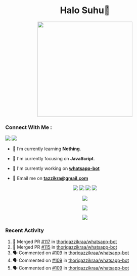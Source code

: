 <h1 align="center">Halo Suhu👋</h1>

<p align="center"><img src="https://avatars.githubusercontent.com/thoriqazzikraa" width="300" height="300"></p>

<h3 align="left">Connect With Me :</h3>
<a href="https://facebook.com/thoriqazzikra"><img src="https://img.icons8.com/color/48/000000/facebook.png"></a> <a href="https://instagram.com/thoriqazzikraa"><img src="https://img.icons8.com/fluency/48/000000/instagram-new.png"></a>

- 🌱 I’m currently learning **Nothing**.

- 👀 I'm currently focusing on **JavaScript**.

- 📝 I'm currently working on **[whatsapp-bot](https://github.com/Urbaexyz/whatsapp-bot)**

- 📩 Email me on **tazzikra@gmail.com**  


<p align="center">
  <img src="https://img.shields.io/badge/-JavaScript-black?style=flat-square&logo=javascript" />
  <img src="https://img.shields.io/badge/-Node.js-black?style=flat-square&logo=Node.js" />
  <img src="https://img.shields.io/badge/-Git-black?style=flat-square&logo=git" />
  <img src="https://img.shields.io/badge/-GitHub-black?style=flat-square&logo=github" />
</p>

<p align="center">
  <a href="https://github.com/thoriqazzikraa/whatsapp-bot"><img src="https://github-readme-stats-tazzikra-gmailcom.vercel.app/api/pin?username=thoriqazzikraa&repo=whatsapp-bot&bg_color=30,e96443,904e95&title_color=fff&text_color=fff&icon_color=fff&hide_border=true&show_owner=true&show_icons=true" /></a></p>
 
<p align="center"> 
  <img src="https://github-readme-stats-tazzikra-gmailcom.vercel.app/api?username=thoriqazzikraa&bg_color=30,e96443,904e95&title_color=fff&count_private=true&include_all_commits=false&text_color=fff&icon_color=fff&hide_border=true&show_icons=true" /></p>
  
<p align="center">
  <img src="https://github-readme-stats-tazzikra-gmailcom.vercel.app/api/top-langs?username=thoriqazzikraa&bg_color=30,e96443,904e95&title_color=fff&text_color=fff&hide_border=true&show_icons=true&layout=compact" /></p>

### Recent Activity

<!--START_SECTION:activity-->
1. 🎉 Merged PR [#117](https://github.com/thoriqazzikraa/whatsapp-bot/pull/117) in [thoriqazzikraa/whatsapp-bot](https://github.com/thoriqazzikraa/whatsapp-bot)
2. 🎉 Merged PR [#115](https://github.com/thoriqazzikraa/whatsapp-bot/pull/115) in [thoriqazzikraa/whatsapp-bot](https://github.com/thoriqazzikraa/whatsapp-bot)
3. 🗣 Commented on [#109](https://github.com/thoriqazzikraa/whatsapp-bot/issues/109) in [thoriqazzikraa/whatsapp-bot](https://github.com/thoriqazzikraa/whatsapp-bot)
4. 🗣 Commented on [#109](https://github.com/thoriqazzikraa/whatsapp-bot/issues/109) in [thoriqazzikraa/whatsapp-bot](https://github.com/thoriqazzikraa/whatsapp-bot)
5. 🗣 Commented on [#109](https://github.com/thoriqazzikraa/whatsapp-bot/issues/109) in [thoriqazzikraa/whatsapp-bot](https://github.com/thoriqazzikraa/whatsapp-bot)
<!--END_SECTION:activity-->

